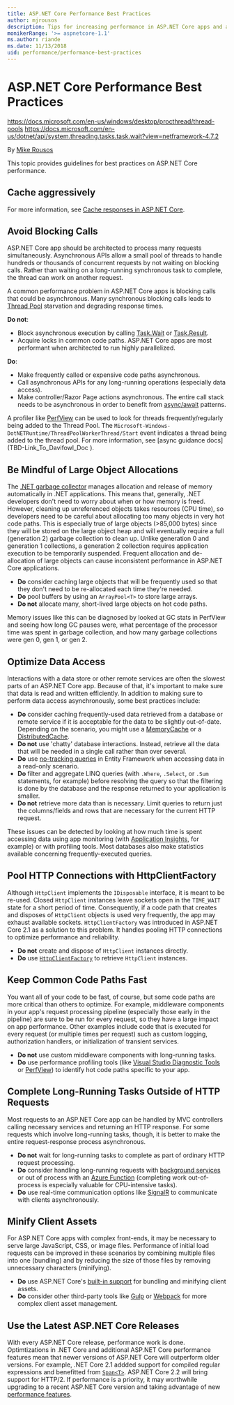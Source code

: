 ```yaml
---
title: ASP.NET Core Performance Best Practices
author: mjrousos
description: Tips for increasing performance in ASP.NET Core apps and avoiding common performance problems
monikerRange: '>= aspnetcore-1.1'
ms.author: riande
ms.date: 11/13/2018
uid: performance/performance-best-practices
---
```

# ASP.NET Core Performance Best Practices

https://docs.microsoft.com/en-us/windows/desktop/procthread/thread-pools
https://docs.microsoft.com/en-us/dotnet/api/system.threading.tasks.task.wait?view=netframework-4.7.2


By [Mike Rousos](https://github.com/mjrousos)

This topic provides guidelines for best practices on ASP.NET Core performance.

## Cache aggressively

For more information, see [Cache responses in ASP.NET Core](xref:performance/caching/index).

## Avoid Blocking Calls

ASP.NET Core app should be architected to process many requests simultaneously. Asynchronous APIs allow a small pool of threads to handle hundreds or thousands of concurrent requests by not waiting on blocking calls. Rather than waiting on a long-running synchronous task to complete, the thread can work on another request.

A common performance problem in ASP.NET Core apps is blocking calls that could be asynchronous. Many synchronous blocking calls leads to [Thread Pool](https://docs.microsoft.com/en-us/windows/desktop/procthread/thread-pools) starvation and degrading response times.

**Do not**:

*  Block asynchronous execution by calling [Task.Wait](https://docs.microsoft.com/en-us/dotnet/api/system.threading.tasks.task.wait?view=netframework-4.7.2) or [Task.Result](https://docs.microsoft.com/en-us/dotnet/api/system.threading.tasks.task-1.result?view=netframework-4.7.2).
* Acquire locks in common code paths. ASP.NET Core apps are most performant when architected to run highly parallelized.

<!-- TODO review hot code paths is jargon that won't MT (machine translate) and is not well defined for native speakers. -->
**Do**:

* Make frequently called or expensive code paths asynchronous.
* Call asynchronous APIs for any long-running operations (especially data access).
* Make controller/Razor Page actions asynchronous. The entire call stack needs to be asynchronous in order to benefit from [async/await](https://docs.microsoft.com/en-us/dotnet/csharp/programming-guide/concepts/async/) patterns.

A profiler like [PerfView](https://github.com/Microsoft/perfview) can be used to look for threads frequently/regularly being added to the Thread Pool. The `Microsoft-Windows-DotNETRuntime/ThreadPoolWorkerThread/Start` event indicates a thread being added to the thread pool.  For more information, see [async guidance docs](TBD-Link_To_Davifowl_Doc <!-- TODO review TBD link -->).

## Be Mindful of Large Object Allocations

The [.NET garbage collector](https://docs.microsoft.com/dotnet/standard/garbage-collection/) manages allocation and release of memory automatically in .NET applications. This means that, generally, .NET developers don't need to worry about when or how memory is freed. However, cleaning up unreferenced objects takes resources (CPU time), so developers need to be careful about allocating too many objects in very hot code paths. This is especially true of large objects (>85,000 bytes) since they will be stored on the large object heap and will eventually require a full (generation 2) garbage collection to clean up. Unlike generation 0 and generation 1 collections, a generation 2 collection requires application execution to be temporarily suspended. Frequent allocation and de-allocation of large objects can cause inconsistent performance in ASP.NET Core applications.

* **Do** consider caching large objects that will be frequently used so that they don't need to be re-allocated each time they're needed.
* **Do** pool buffers by using an `ArrayPool<T>` to store large arrays.
* **Do not** allocate many, short-lived large objects on hot code paths.

Memory issues like this can be diagnosed by looked at GC stats in PerfView and seeing how long GC pauses were, what percentage of the processor time was spent in garbage collection, and how many garbage collections were gen 0, gen 1, or gen 2. 

## Optimize Data Access
Interactions with a data store or other remote services are often the slowest parts of an ASP.NET Core app. Because of that, it's important to make sure that data is read and written efficiently. In addition to making sure to perform data access asynchronously, some best practices include:

* **Do** consider caching frequently-used data retrieved from a database or remote service if it is acceptable for the data to be slightly out-of-date. Depending on the scenario, you might use a [MemoryCache](https://docs.microsoft.com/aspnet/core/performance/caching/memory) or a [DistributedCache](https://docs.microsoft.com/aspnet/core/performance/caching/distributed).
* **Do not** use 'chatty' database interactions. Instead, retrieve all the data that will be needed in a single call rather than over several.
* **Do** use [no-tracking queries](https://docs.microsoft.com/ef/core/querying/tracking) in Entity Framework when accessing data in a read-only scenario.
* **Do** filter and aggregate LINQ queries (with `.Where`, `.Select`, or `.Sum` statements, for example) before resolving the query so that the filtering is done by the database and the response returned to your application is smaller.
* **Do not** retrieve more data than is necessary. Limit queries to return just the columns/fields and rows that are necessary for the current HTTP request.

These issues can be detected by looking at how much time is spent accessing data using app monitoring (with [Application Insights](https://docs.microsoft.com/azure/application-insights/app-insights-overview), for example) or with profiling tools. Most databases also make statistics available concerning frequently-executed queries.

## Pool HTTP Connections with HttpClientFactory
Although `HttpClient` implements the `IDisposable` interface, it is meant to be re-used. Closed `HttpClient` instances leave sockets open in the `TIME_WAIT` state for a short period of time. Consequently, if a code path that creates and disposes of `HttpClient` objects is used very frequently, the app may exhaust available sockets. `HttpClientFactory` was introduced in ASP.NET Core 2.1 as a solution to this problem. It handles pooling HTTP connections to optimize performance and reliability.

* **Do not** create and dispose of `HttpClient` instances directly.
* **Do** use [`HttpClientFactory`](https://docs.microsoft.com/dotnet/standard/microservices-architecture/implement-resilient-applications/use-httpclientfactory-to-implement-resilient-http-requests) to retrieve `HttpClient` instances.

## Keep Common Code Paths Fast
You want all of your code to be fast, of course, but some code paths are more critical than others to optimize. For example, middleware components in your app's request processing pipeline (especially those early in the pipeline) are sure to be run for every request, so they have a large impact on app performance. Other examples include code that is executed for every request (or multiple times per request) such as custom logging, authorization handlers, or initialization of transient services.

* **Do not** use custom middleware components with long-running tasks.
* **Do** use performance profiling tools (like [Visual Studio Diagnostic Tools](https://docs.microsoft.com/visualstudio/profiling/profiling-feature-tour) or [PerfView](https://github.com/Microsoft/perfview)) to identify hot code paths specific to your app.

## Complete Long-Running Tasks Outside of HTTP Requests
Most requests to an ASP.NET Core app can be handled by MVC controllers calling necessary services and returning an HTTP response. For some requests which involve long-running tasks, though, it is better to make the entire request-response process asynchronous.

* **Do not** wait for long-running tasks to complete as part of ordinary HTTP request processing.
* **Do** consider handling long-running requests with [background services](https://docs.microsoft.com/aspnet/core/fundamentals/host/hosted-services) or out of process with an [Azure Function](https://docs.microsoft.com/azure/azure-functions/) (completing work out-of-process is especially valuable for CPU-intensive tasks).
* **Do** use real-time communication options like [SignalR](https://docs.microsoft.com/aspnet/core/signalr) to communicate with clients asynchronously.

## Minify Client Assets
For ASP.NET Core apps with complex front-ends, it may be necessary to serve large JavaScript, CSS, or image files. Performance of initial load requests can be improved in these scenarios by combining multiple files into one (bundling) and by reducing the size of those files by removing unnecessary characters (minifying). 

* **Do** use ASP.NET Core's [built-in support](https://docs.microsoft.com/aspnet/core/client-side/bundling-and-minification) for bundling and minifying client assets.
* **Do** consider other third-party tools like [Gulp](https://docs.microsoft.com/aspnet/core/client-side/bundling-and-minification#consume-bundleconfigjson-from-gulp) or [Webpack](https://webpack.js.org/) for more complex client asset management.

## Use the Latest ASP.NET Core Releases
With every ASP.NET Core release, performance work is done. Optimtizations in .NET Core and additional ASP.NET Core performance features mean that newer versions of ASP.NET Core will outperform older versions. For example, .NET Core 2.1 addded support for compiled regular expressions and benefitted from [`Span<T>`](https://msdn.microsoft.com/en-us/magazine/mt814808.aspx). ASP.NET Core 2.2 will bring support for HTTP/2. If performance is a priority, it may worthwhile upgrading to a recent ASP.NET Core version and taking advantage of new [performance features](TBD).